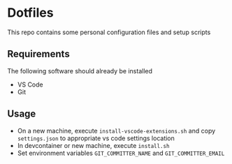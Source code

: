 # Dotfiles
This repo contains some personal configuration files and setup scripts

## Requirements
The following software should already be installed

* VS Code
* Git

## Usage
* On a new machine, execute `install-vscode-extensions.sh` and copy `settings.json` to appropriate vs code settings location
* In devcontainer or new machine, execute `install.sh`
* Set environment variables `GIT_COMMITTER_NAME` and `GIT_COMMITTER_EMAIL`
